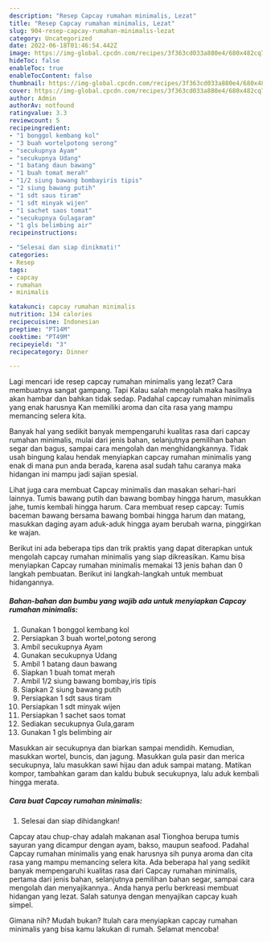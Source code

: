 ```yaml
---
description: "Resep Capcay rumahan minimalis, Lezat"
title: "Resep Capcay rumahan minimalis, Lezat"
slug: 904-resep-capcay-rumahan-minimalis-lezat
category: Uncategorized
date: 2022-06-18T01:46:54.442Z
image: https://img-global.cpcdn.com/recipes/3f363cd033a880e4/680x482cq70/capcay-rumahan-minimalis-foto-resep-utama.jpg
hideToc: false
enableToc: true
enableTocContent: false
thumbnail: https://img-global.cpcdn.com/recipes/3f363cd033a880e4/680x482cq70/capcay-rumahan-minimalis-foto-resep-utama.jpg
cover: https://img-global.cpcdn.com/recipes/3f363cd033a880e4/680x482cq70/capcay-rumahan-minimalis-foto-resep-utama.jpg
author: Admin
authorAv: notfound
ratingvalue: 3.3
reviewcount: 5
recipeingredient:
- "1 bonggol kembang kol"
- "3 buah wortelpotong serong"
- "secukupnya Ayam"
- "secukupnya Udang"
- "1 batang daun bawang"
- "1 buah tomat merah"
- "1/2 siung bawang bombayiris tipis"
- "2 siung bawang putih"
- "1 sdt saus tiram"
- "1 sdt minyak wijen"
- "1 sachet saos tomat"
- "secukupnya Gulagaram"
- "1 gls belimbing air"
recipeinstructions:

- "Selesai dan siap dinikmati!"
categories:
- Resep
tags:
- capcay
- rumahan
- minimalis

katakunci: capcay rumahan minimalis 
nutrition: 134 calories
recipecuisine: Indonesian
preptime: "PT14M"
cooktime: "PT49M"
recipeyield: "3"
recipecategory: Dinner

---
```



Lagi mencari ide resep capcay rumahan minimalis yang lezat? Cara membuatnya sangat gampang. Tapi Kalau salah mengolah maka hasilnya akan hambar dan bahkan tidak sedap. Padahal capcay rumahan minimalis yang enak harusnya Kan memiliki aroma dan cita rasa yang mampu memancing selera kita.


Banyak hal yang sedikit banyak mempengaruhi kualitas rasa dari capcay rumahan minimalis, mulai dari jenis bahan, selanjutnya pemilihan bahan segar dan bagus, sampai cara mengolah dan menghidangkannya. Tidak usah bingung kalau hendak menyiapkan capcay rumahan minimalis yang enak di mana pun anda berada, karena asal sudah tahu caranya maka hidangan ini mampu jadi sajian spesial.

Lihat juga cara membuat Capcay minimalis dan masakan sehari-hari lainnya. Tumis bawang putih dan bawang bombay hingga harum, masukkan jahe, tumis kembali hingga harum. Cara membuat resep capcay: Tumis baceman bawang bersama bawang bombai hingga harum dan matang, masukkan daging ayam aduk-aduk hingga ayam berubah warna, pinggirkan ke wajan.


Berikut ini ada beberapa tips dan trik praktis yang dapat diterapkan untuk mengolah capcay rumahan minimalis yang siap dikreasikan. Kamu bisa menyiapkan Capcay rumahan minimalis memakai 13 jenis bahan dan 0 langkah pembuatan. Berikut ini langkah-langkah untuk membuat hidangannya.

<!--inarticleads1-->

##### Bahan-bahan dan bumbu yang wajib ada untuk menyiapkan Capcay rumahan minimalis:

1. Gunakan 1 bonggol kembang kol
1. Persiapkan 3 buah wortel,potong serong
1. Ambil secukupnya Ayam
1. Gunakan secukupnya Udang
1. Ambil 1 batang daun bawang
1. Siapkan 1 buah tomat merah
1. Ambil 1/2 siung bawang bombay,iris tipis
1. Siapkan 2 siung bawang putih
1. Persiapkan 1 sdt saus tiram
1. Persiapkan 1 sdt minyak wijen
1. Persiapkan 1 sachet saos tomat
1. Sediakan secukupnya Gula,garam
1. Gunakan 1 gls belimbing air


Masukkan air secukupnya dan biarkan sampai mendidih. Kemudian, masukkan wortel, buncis, dan jagung. Masukkan gula pasir dan merica secukupnya, lalu masukkan sawi hijau dan aduk sampai matang. Matikan kompor, tambahkan garam dan kaldu bubuk secukupnya, lalu aduk kembali hingga merata. 

<!--inarticleads2-->

##### Cara buat Capcay rumahan minimalis:


1. Selesai dan siap dihidangkan!

Capcay atau chup-chay adalah makanan asal Tionghoa berupa tumis sayuran yang dicampur dengan ayam, bakso, maupun seafood. Padahal Capcay rumahan minimalis yang enak harusnya sih punya aroma dan cita rasa yang mampu memancing selera kita. Ada beberapa hal yang sedikit banyak mempengaruhi kualitas rasa dari Capcay rumahan minimalis, pertama dari jenis bahan, selanjutnya pemilihan bahan segar, sampai cara mengolah dan menyajikannya.. Anda hanya perlu berkreasi membuat hidangan yang lezat. Salah satunya dengan menyajikan capcay kuah simpel. 

Gimana nih? Mudah bukan? Itulah cara menyiapkan capcay rumahan minimalis yang bisa kamu lakukan di rumah. Selamat mencoba!
